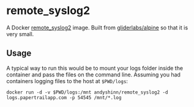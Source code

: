 # remote_syslog2

A Docker [remote_syslog2][remote_syslog2] image. Built from [gliderlabs/alpine][alpine] so that it is very small.

## Usage

A typical way to run this would be to mount your logs folder inside the container and pass the files on the command line. Assuming you had containers logging files to the host at `$PWD/logs`:

```
docker run -d -v $PWD/logs:/mnt andyshinn/remote_syslog2 -d logs.papertrailapp.com -p 54545 /mnt/*.log
```

[remote_syslog2]: https://github.com/papertrail/remote_syslog2
[alpine]: https://github.com/gliderlabs/docker-alpine
